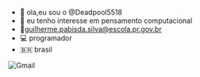 - 👋 ola,eu sou o @Deadpool5518
- 👀 eu tenho interesse em pensamento computacional
- 📧guilherme.pabisda.silva@escola.pr.gov.br
- 💻 programador
- 🇧🇷 brasil

![Gmail](https://img.shields.io/badge/Gmail-D14836?style=for-the-badge&logo=gmail&logoColor=white)
	
<!---
Deadpool5518/Deadpool5518 is a ✨ special ✨ repository because its `README.md` (this file) appears on your GitHub profile.
You can click the Preview link to take a look at your changes.
--->
